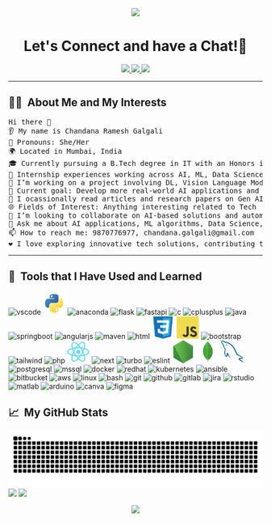 <!---
chandana-galgali/chandana-galgali is a ✨ special ✨ repository because its `README.md` (this file) appears on your GitHub profile.
You can click the Preview link to take a look at your changes.
--->
<p align="center">
  <img src="https://capsule-render.vercel.app/api?type=waving&color=gradient&text=Hey!%20I%27m%20Chandana.&height=300&section=header"/>
</p>
<h1 align="center">
  Let's Connect and have a Chat!💬
</h1>
<p align="center">
<a href="https://www.linkedin.com/in/chandana-galgali/">
  <img height="50" src="https://user-images.githubusercontent.com/46517096/166973395-19676cd8-f8ec-4abf-83ff-da8243505b82.png"/>
</a>
<a href="https://www.instagram.com/chandana._.04/">
  <img height="50" src="https://user-images.githubusercontent.com/46517096/166974368-9798f39f-1f46-499c-b14e-81f0a3f83a06.png"/>
</a>
<a href="https://orcid.org/0009-0006-8524-809X">
<img height="50" src="https://cdn.jsdelivr.net/npm/simple-icons@v15/icons/orcid.svg"/>
</a>

</p>

---

<h2> 👩‍💻 &nbsp;About Me and My Interests</h2>

<pre>
Hi there 👋
👂 My name is Chandana Ramesh Galgali
👩 Pronouns: She/Her
🌍 Located in Mumbai, India
🎓 Currently pursuing a B.Tech degree in IT with an Honors in AI (LY as of 2025)
💼 Internship experiences working across AI, ML, Data Science, Cyber Sec and Web Dev
🔭 I’m working on a project involving DL, Vision Language Model, Computer Vision and Image Captioning for my FYP
🎯 Current goal: Develop more real-world AI applications and contribute to open-source projects
🌱 I ocassionally read articles and research papers on Gen AI, RAG, Blockchain, System Design
🌐 Fields of Interest: Anything interesting related to Tech
🤝 I’m looking to collaborate on AI-based solutions and automation projects
💬 Ask me about AI applications, ML algorithms, Data Science, and Python
📫 How to reach me: 9870776977, chandana.galgali@gmail.com
❤️ I love exploring innovative tech solutions, contributing to hackathons, and enhancing user experiences through tech
</pre>

---  
  
<h2> 🚀 &nbsp;Tools that I Have Used and Learned</h2>
<p align="left">
<img src="https://cdn.jsdelivr.net/gh/devicons/devicon/icons/vscode/vscode-original.svg" alt="vscode" width="45" height="45"/>
<img src="https://raw.githubusercontent.com/devicons/devicon/master/icons/python/python-original.svg" alt="python" width="45" height="45"/>
<img src="https://cdn.jsdelivr.net/gh/devicons/devicon@latest/icons/anaconda/anaconda-original.svg"
alt="anaconda" width="45" height="45"/>
<img src="https://cdn.jsdelivr.net/gh/devicons/devicon@latest/icons/flask/flask-original.svg"
alt="flask" width="45" height="45" />
<img src="https://cdn.jsdelivr.net/gh/devicons/devicon@latest/icons/fastapi/fastapi-original.svg"
alt="fastapi" width="45" height="45" />
<img src="https://cdn.jsdelivr.net/gh/devicons/devicon@latest/icons/c/c-original.svg"
alt="c" width="45" height="45" />
<img src="https://cdn.jsdelivr.net/gh/devicons/devicon/icons/cplusplus/cplusplus-original.svg" alt="cplusplus" width="45" height="45"/>
<img src="https://cdn.jsdelivr.net/gh/devicons/devicon@latest/icons/java/java-original.svg" alt="java" width="45" height="45"/>
<img src="https://cdn.jsdelivr.net/gh/devicons/devicon@latest/icons/spring/spring-original.svg"
alt="springboot" width="45" height="45"/>
<img src="https://cdn.jsdelivr.net/gh/devicons/devicon@latest/icons/angularjs/angularjs-original.svg"
alt="angularjs" width="45" height="45" />
<img src="https://cdn.jsdelivr.net/gh/devicons/devicon@latest/icons/maven/maven-original.svg"
alt="maven" width="45" height="45"/>
<img src="https://cdn.jsdelivr.net/gh/devicons/devicon/icons/html5/html5-original.svg" alt="html" width="45" height="45"/>
<img src="https://raw.githubusercontent.com/devicons/devicon/master/icons/css3/css3-original.svg" alt="css3" width="45" height="45" />
<img src="https://raw.githubusercontent.com/devicons/devicon/master/icons/javascript/javascript-original.svg" alt="javascript" width="45" height="45" />
<img src="https://cdn.jsdelivr.net/gh/devicons/devicon@latest/icons/bootstrap/bootstrap-original.svg" alt="bootstrap" width="45" height="45" />
<img src="https://cdn.jsdelivr.net/gh/devicons/devicon@latest/icons/tailwindcss/tailwindcss-original.svg" alt="tailwind" width="45" height="45" />
<img src="https://cdn.jsdelivr.net/gh/devicons/devicon/icons/php/php-original.svg" alt="php" width="45" height="45"/>
<img src="https://raw.githubusercontent.com/devicons/devicon/master/icons/react/react-original.svg" alt="react" width="45" height="45" />
<img src="https://cdn.jsdelivr.net/gh/devicons/devicon@latest/icons/nextjs/nextjs-original.svg" alt="next" width="45" height="45" />
<img src="https://cdn.jsdelivr.net/gh/devicons/devicon@latest/icons/turbo/turbo-original.svg" alt="turbo" width="45" height="45" />  
<img src="https://cdn.jsdelivr.net/gh/devicons/devicon@latest/icons/eslint/eslint-original.svg" alt="eslint" width="45" height="45" />          
<img src="https://raw.githubusercontent.com/devicons/devicon/master/icons/nodejs/nodejs-original.svg" alt="nodejs" width="45" height="45" />
<img src="https://raw.githubusercontent.com/devicons/devicon/master/icons/mongodb/mongodb-original.svg" alt="mongodb" width="45" height="45" />
<img src="https://raw.githubusercontent.com/devicons/devicon/master/icons/mysql/mysql-original.svg" alt="mysql" width="45" height="45" />
<img src="https://cdn.jsdelivr.net/gh/devicons/devicon@latest/icons/postgresql/postgresql-original.svg"
alt="postgresql" width="45" height="45"/>
<img src="https://cdn.jsdelivr.net/gh/devicons/devicon@latest/icons/microsoftsqlserver/microsoftsqlserver-original.svg"
alt="mssql" width="45" height="45"/>
<img src="https://cdn.jsdelivr.net/gh/devicons/devicon/icons/docker/docker-original.svg" alt="docker" width="45" height="45"/>
<img src="https://cdn.jsdelivr.net/gh/devicons/devicon@latest/icons/redhat/redhat-original.svg"
alt="redhat" width="45" height="45"/>
<img src="https://cdn.jsdelivr.net/gh/devicons/devicon/icons/kubernetes/kubernetes-plain.svg" alt="kubernetes" width="45" height="45"/>
<img src="https://cdn.jsdelivr.net/gh/devicons/devicon@latest/icons/ansible/ansible-original.svg"
alt="ansible" width="45" height="45"/>
<img src="https://cdn.jsdelivr.net/gh/devicons/devicon@latest/icons/bitbucket/bitbucket-original.svg"
alt="bitbucket" width="45" height="45"/>
<img src="https://cdn.jsdelivr.net/gh/devicons/devicon/icons/amazonwebservices/amazonwebservices-plain-wordmark.svg" alt="aws" width="45" height="45"/>
<img src="https://cdn.jsdelivr.net/gh/devicons/devicon/icons/linux/linux-original.svg" alt="linux" width="45" height="45"/>       
<img src="https://cdn.jsdelivr.net/gh/devicons/devicon/icons/bash/bash-original.svg" alt="bash" width="45" height="45"/>
<img src="https://cdn.jsdelivr.net/gh/devicons/devicon/icons/git/git-original.svg" alt="git" width="45" height="45"/>
<img src="https://cdn.jsdelivr.net/gh/devicons/devicon@latest/icons/github/github-original.svg"
alt="github" width="45" height="45"/>
<img src="https://cdn.jsdelivr.net/gh/devicons/devicon@latest/icons/gitlab/gitlab-original.svg"
alt="gitlab" width="45" height="45"/>
<img src="https://cdn.jsdelivr.net/gh/devicons/devicon@latest/icons/jira/jira-original.svg"
alt="jira" width="45" height="45"/>
<img src="https://cdn.jsdelivr.net/gh/devicons/devicon@latest/icons/rstudio/rstudio-original.svg" alt="rstudio" width="45" height="45"/>
<img src="https://cdn.jsdelivr.net/gh/devicons/devicon@latest/icons/matlab/matlab-original.svg" 
alt="matlab" width="45" height="45"/>
<img src="https://cdn.jsdelivr.net/gh/devicons/devicon@latest/icons/arduino/arduino-original.svg"
alt="arduino" width="45" height="45"/>
<img src="https://cdn.jsdelivr.net/gh/devicons/devicon@latest/icons/canva/canva-original.svg"
alt="canva" width="45" height="45"/>
<img src="https://cdn.jsdelivr.net/gh/devicons/devicon/icons/figma/figma-original.svg" alt="figma" width="45" height="45"/>   
</p>

<h2> 📈 &nbsp;My GitHub Stats</h2>

![Snake animation](https://github.com/chandana-galgali/chandana-galgali/blob/output/github-contribution-grid-snake.svg)
<picture>
  <source
    srcset="https://github-readme-stats.vercel.app/api?username=chandana-galgali&show_icons=true&rank_icon=github&include_all_commits=true&line_height=24&theme=dark"
    media="(prefers-color-scheme: dark)"
  />
  <source
    srcset="https://github-readme-stats.vercel.app/api?username=chandana-galgali&show_icons=true&rank_icon=github&include_all_commits=true&line_height=24"
    media="(prefers-color-scheme: light), (prefers-color-scheme: no-preference)"
  />
  <img src="https://github-readme-stats.vercel.app/api?username=chandana-galgali&show_icons=true&rank_icon=github&include_all_commits=true&line_height=24" />
</picture>
<picture>
  <source
    srcset="https://github-readme-stats.vercel.app/api/top-langs?username=chandana-galgali&layout=compact&langs_count=8&card_width=320&theme=dark"
    media="(prefers-color-scheme: dark)"
  />
  <source
    srcset="https://github-readme-stats.vercel.app/api/top-langs?username=chandana-galgali&layout=compact&langs_count=8&card_width=320"
    media="(prefers-color-scheme: light), (prefers-color-scheme: no-preference)"
  />
  <img src="https://github-readme-stats.vercel.app/api/top-langs?username=chandana-galgali&layout=compact&langs_count=8&card_width=320" />
</picture>

<p align="center">
  <img src="https://capsule-render.vercel.app/api?type=waving&color=gradient&text=Thank%20you!&height=300&section=footer"/>
</p>
